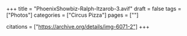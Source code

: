 +++
title = "PhoenixShowbiz-Ralph-Itzarob-3.avif"
draft = false
tags = ["Photos"]
categories = ["Circus Pizza"]
pages = [""]

citations = ["https://archive.org/details/img-6071-2"]
+++
